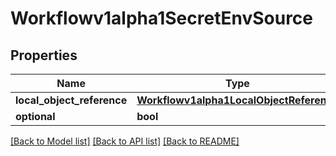 # Workflowv1alpha1SecretEnvSource

## Properties
Name | Type | Description | Notes
------------ | ------------- | ------------- | -------------
**local_object_reference** | [**Workflowv1alpha1LocalObjectReference**](Workflowv1alpha1LocalObjectReference.md) |  | [optional] 
**optional** | **bool** |  | [optional] 

[[Back to Model list]](../README.md#documentation-for-models) [[Back to API list]](../README.md#documentation-for-api-endpoints) [[Back to README]](../README.md)


